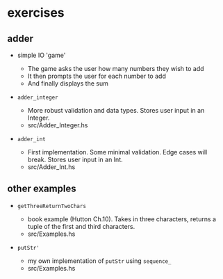 # exercises

## adder 
- simple IO 'game'
    - The game asks the user how many numbers they wish to add
    - It then prompts the user for each number to add
    - And finally displays the sum

- `adder_integer`
    - More robust validation and data types. Stores user input in an Integer.
    - src/Adder_Integer.hs

- `adder_int`
    - First implementation. Some minimal validation. Edge cases will break. Stores user input in an Int.
    - src/Adder_Int.hs

## other examples

- `getThreeReturnTwoChars`
    - book example (Hutton Ch.10). Takes in three characters, returns a tuple of the first and third characters.
    - src/Examples.hs

- `putStr'`
    - my own implementation of `putStr` using `sequence_`
    - src/Examples.hs
